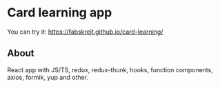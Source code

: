 # Card learning app

You can try it: https://fabskrejt.github.io/card-learning/

## About

React app with JS/TS, redux, redux-thunk, hooks, 
function components, axios, formik, yup and other.

